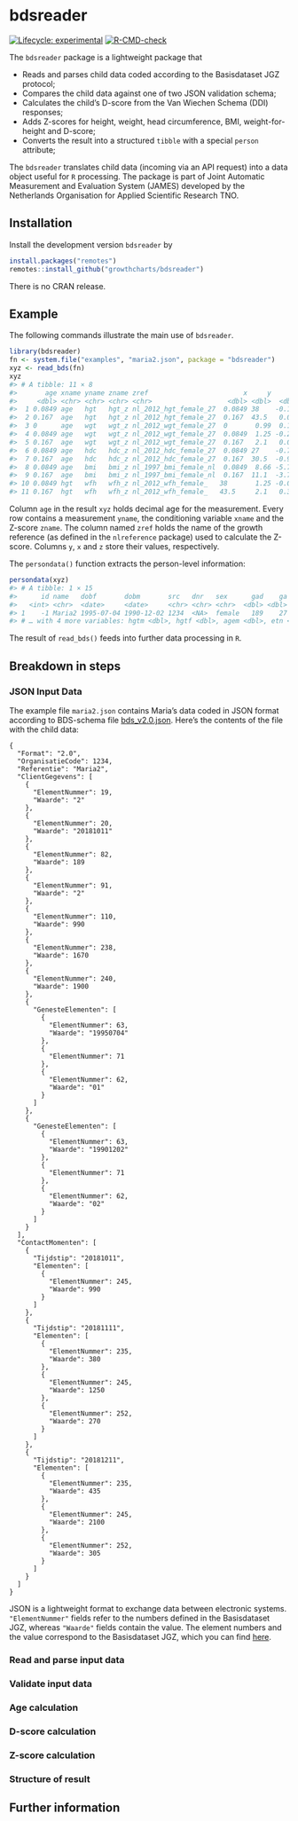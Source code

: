 
<!-- README.md is generated from README.Rmd. Please edit that file -->

# bdsreader

<!-- badges: start -->

[![Lifecycle:
experimental](https://img.shields.io/badge/lifecycle-experimental-orange.svg)](https://lifecycle.r-lib.org/articles/stages.html#experimental)
[![R-CMD-check](https://github.com/growthcharts/bdsreader/workflows/R-CMD-check/badge.svg)](https://github.com/growthcharts/bdsreader/actions)
<!-- badges: end -->

The `bdsreader` package is a lightweight package that

-   Reads and parses child data coded according to the Basisdataset JGZ
    protocol;
-   Compares the child data against one of two JSON validation schema;
-   Calculates the child’s D-score from the Van Wiechen Schema (DDI)
    responses;
-   Adds Z-scores for height, weight, head circumference, BMI,
    weight-for-height and D-score;
-   Converts the result into a structured `tibble` with a special
    `person` attribute;

The `bdsreader` translates child data (incoming via an API request) into
a data object useful for `R` processing. The package is part of Joint
Automatic Measurement and Evaluation System (JAMES) developed by the
Netherlands Organisation for Applied Scientific Research TNO.

## Installation

Install the development version `bdsreader` by

``` r
install.packages("remotes")
remotes::install_github("growthcharts/bdsreader")
```

There is no CRAN release.

## Example

The following commands illustrate the main use of `bdsreader`.

``` r
library(bdsreader)
fn <- system.file("examples", "maria2.json", package = "bdsreader")
xyz <- read_bds(fn)
xyz
#> # A tibble: 11 × 8
#>       age xname yname zname zref                        x     y      z
#>     <dbl> <chr> <chr> <chr> <chr>                   <dbl> <dbl>  <dbl>
#>  1 0.0849 age   hgt   hgt_z nl_2012_hgt_female_27  0.0849 38    -0.158
#>  2 0.167  age   hgt   hgt_z nl_2012_hgt_female_27  0.167  43.5   0.047
#>  3 0      age   wgt   wgt_z nl_2012_wgt_female_27  0       0.99  0.19 
#>  4 0.0849 age   wgt   wgt_z nl_2012_wgt_female_27  0.0849  1.25 -0.203
#>  5 0.167  age   wgt   wgt_z nl_2012_wgt_female_27  0.167   2.1   0.015
#>  6 0.0849 age   hdc   hdc_z nl_2012_hdc_female_27  0.0849 27    -0.709
#>  7 0.167  age   hdc   hdc_z nl_2012_hdc_female_27  0.167  30.5  -0.913
#>  8 0.0849 age   bmi   bmi_z nl_1997_bmi_female_nl  0.0849  8.66 -5.72 
#>  9 0.167  age   bmi   bmi_z nl_1997_bmi_female_nl  0.167  11.1  -3.77 
#> 10 0.0849 hgt   wfh   wfh_z nl_2012_wfh_female_   38       1.25 -0.001
#> 11 0.167  hgt   wfh   wfh_z nl_2012_wfh_female_   43.5     2.1   0.326
```

Column `age` in the result `xyz` holds decimal age for the measurement.
Every row contains a measurement `yname`, the conditioning variable
`xname` and the Z-score `zname`. The column named `zref` holds the name
of the growth reference (as defined in the `nlreference` package) used
to calculate the Z-score. Columns `y`, `x` and `z` store their values,
respectively.

The `persondata()` function extracts the person-level information:

``` r
persondata(xyz)
#> # A tibble: 1 × 15
#>      id name   dobf       dobm       src   dnr   sex      gad    ga   smo    bw
#>   <int> <chr>  <date>     <date>     <chr> <chr> <chr>  <dbl> <dbl> <dbl> <dbl>
#> 1    -1 Maria2 1995-07-04 1990-12-02 1234  <NA>  female   189    27     1   990
#> # … with 4 more variables: hgtm <dbl>, hgtf <dbl>, agem <dbl>, etn <chr>
```

The result of `read_bds()` feeds into further data processing in `R`.

## Breakdown in steps

### JSON Input Data

The example file `maria2.json` contains Maria’s data coded in JSON
format according to BDS-schema file
[bds_v2.0.json](https://raw.githubusercontent.com/growthcharts/bdsreader/master/inst/schemas/bds_v2.0.json).
Here’s the contents of the file with the child data:

    {
      "Format": "2.0",
      "OrganisatieCode": 1234,
      "Referentie": "Maria2",
      "ClientGegevens": [
        {
          "ElementNummer": 19,
          "Waarde": "2"
        },
        {
          "ElementNummer": 20,
          "Waarde": "20181011"
        },
        {
          "ElementNummer": 82,
          "Waarde": 189
        },
        {
          "ElementNummer": 91,
          "Waarde": "2"
        },
        {
          "ElementNummer": 110,
          "Waarde": 990
        },
        {
          "ElementNummer": 238,
          "Waarde": 1670
        },
        {
          "ElementNummer": 240,
          "Waarde": 1900
        },
        {
          "GenesteElementen": [
            {
              "ElementNummer": 63,
              "Waarde": "19950704"
            },
            {
              "ElementNummer": 71
            },
            {
              "ElementNummer": 62,
              "Waarde": "01"
            }
          ]
        },
        {
          "GenesteElementen": [
            {
              "ElementNummer": 63,
              "Waarde": "19901202"
            },
            {
              "ElementNummer": 71
            },
            {
              "ElementNummer": 62,
              "Waarde": "02"
            }
          ]
        }
      ],
      "ContactMomenten": [
        {
          "Tijdstip": "20181011",
          "Elementen": [
            {
              "ElementNummer": 245,
              "Waarde": 990
            }
          ]
        },
        {
          "Tijdstip": "20181111",
          "Elementen": [
            {
              "ElementNummer": 235,
              "Waarde": 380
            },
            {
              "ElementNummer": 245,
              "Waarde": 1250
            },
            {
              "ElementNummer": 252,
              "Waarde": 270
            }
          ]
        },
        {
          "Tijdstip": "20181211",
          "Elementen": [
            {
              "ElementNummer": 235,
              "Waarde": 435
            },
            {
              "ElementNummer": 245,
              "Waarde": 2100
            },
            {
              "ElementNummer": 252,
              "Waarde": 305
            }
          ]
        }
      ]
    }

JSON is a lightweight format to exchange data between electronic
systems. `"ElementNummer"` fields refer to the numbers defined in the
Basisdataset JGZ, whereas `"Waarde"` fields contain the value. The
element numbers and the value correspond to the Basisdataset JGZ, which
you can find
[here](https://www.ncj.nl/themadossiers/informatisering/basisdataset/documentatie/).

### Read and parse input data

### Validate input data

### Age calculation

### D-score calculation

### Z-score calculation

### Structure of result

## Further information
